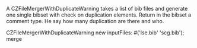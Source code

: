 A CZFileMergerWithDuplicateWarning takes a list of bib files and generate one single bibset with check on duplication elements.
Return in the bibset a comment type. He say how many duplication are there and who.
	
CZFileMergerWithDuplicateWarning new 
	inputFiles: #('lse.bib' 'scg.bib');
	merge